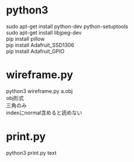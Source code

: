 # python3
sudo apt-get install python-dev python-setuptools  
sudo apt-get install libjpeg-dev  
pip install pillow  
pip install Adafruit_SSD1306  
pip install Adafruit_GPIO  
  
  
# wireframe.py
python3 wireframe.py a.obj  
obj形式  
三角のみ  
indexにnormal含めると読めない  
  
# print.py
python3 print.py text  
